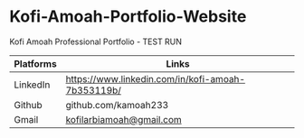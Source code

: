 # Kofi-Amoah-Portfolio-Website

Kofi Amoah Professional Portfolio - TEST RUN

|Platforms| Links |
|---------|-------|
|LinkedIn | <https://www.linkedin.com/in/kofi-amoah-7b353119b/> |
|Github   | github.com/kamoah233 |
|Gmail    | <kofilarbiamoah@gmail.com> |
